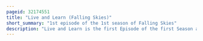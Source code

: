 ```yaml
---
pageid: 32174551
title: "Live and Learn (Falling Skies)"
short_summary: "1st episode of the 1st season of Falling Skies"
description: "Live and Learn is the first Episode of the first Season and Series Premiere of Tnt's Science Fiction Drama falling Skies. The Episode was written by Series Creator and Executive Producer robert Rodat and was directed by Carl Franklin. The Episode first aired in the United States on June 19, 2011, alongside the second Episode."
---
```

